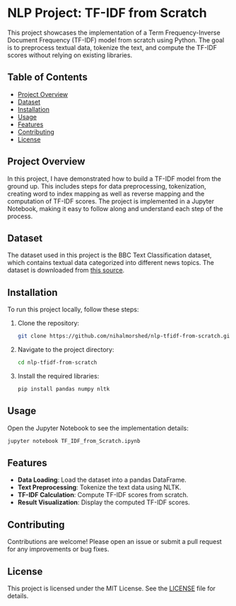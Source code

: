 
# NLP Project: TF-IDF from Scratch

This project showcases the implementation of a Term Frequency-Inverse Document Frequency (TF-IDF) model from scratch using Python. The goal is to preprocess textual data, tokenize the text, and compute the TF-IDF scores without relying on existing libraries.

## Table of Contents
- [Project Overview](#project-overview)
- [Dataset](#dataset)
- [Installation](#installation)
- [Usage](#usage)
- [Features](#features)
- [Contributing](#contributing)
- [License](#license)

## Project Overview

In this project, I have demonstrated how to build a TF-IDF model from the ground up. This includes steps for data preprocessing, tokenization, creating word to index mapping as well as reverse mapping and the computation of TF-IDF scores. The project is implemented in a Jupyter Notebook, making it easy to follow along and understand each step of the process.

## Dataset

The dataset used in this project is the BBC Text Classification dataset, which contains textual data categorized into different news topics. The dataset is downloaded from [this source](https://www.kaggle.com/shivamkushwaha/bbc-full-text-document-classification).

## Installation

To run this project locally, follow these steps:

1. Clone the repository:
   ```bash
   git clone https://github.com/nihalmorshed/nlp-tfidf-from-scratch.git
   ```
2. Navigate to the project directory:
   ```bash
   cd nlp-tfidf-from-scratch
   ```
3. Install the required libraries:
   ```bash
   pip install pandas numpy nltk
   ```

## Usage

Open the Jupyter Notebook to see the implementation details:
```bash
jupyter notebook TF_IDF_from_Scratch.ipynb
```

## Features

- **Data Loading**: Load the dataset into a pandas DataFrame.
- **Text Preprocessing**: Tokenize the text data using NLTK.
- **TF-IDF Calculation**: Compute TF-IDF scores from scratch.
- **Result Visualization**: Display the computed TF-IDF scores.

## Contributing

Contributions are welcome! Please open an issue or submit a pull request for any improvements or bug fixes.

## License

This project is licensed under the MIT License. See the [LICENSE](LICENSE) file for details.
